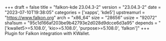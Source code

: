 +++
draft = false
title = "falkon-kde 23.04.3-2"
version = "23.04.3-2"
date = "2023-07-10T19:38:05"
categories = ['xapps', 'kde5']
upstreamurl = "https://www.falkon.org"
arch = "x86_64"
size = "28656"
usize = "92072"
sha1sum = "95c1d166af203be9b42793e2d028d9dcce6d3a95"
depends = "['kwallet5>=5.108.0', 'kio>=5.108.0', 'purpose>=5.108.0', 'falkon']"
+++
Plugin for Falkon integration with KWallet.